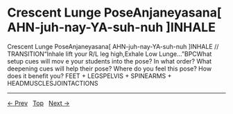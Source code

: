 # Crescent Lunge PoseAnjaneyasana[ AHN-juh-nay-YA-suh-nuh ]INHALE

Crescent Lunge PoseAnjaneyasana[ AHN-juh-nay-YA-suh-nuh ]INHALE
// TRANSITION“Inhale lift your R/L leg high,Exhale Low Lunge...”BPCWhat setup cues will mov e your students into the pose? In what order? What deepening cues will help their pose? Where do you feel this pose? How does it benefit you?
FEET + LEGSPELVIS + SPINEARMS + HEADMUSCLESJOINTACTIONS


---
[← Prev](/pages/page-110.md) &nbsp; [Top](/index.md) &nbsp; [Next →](/pages/page-112.md)
